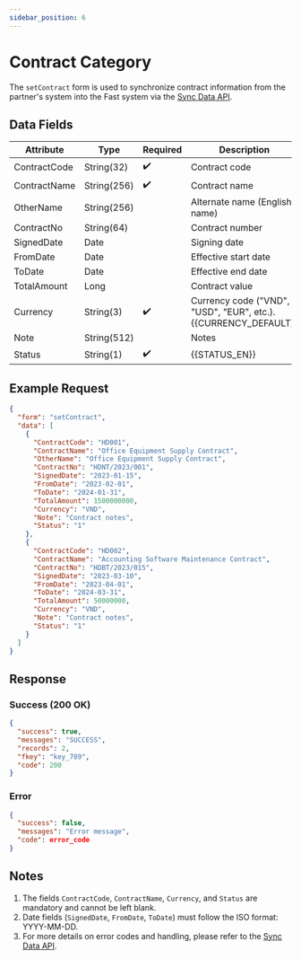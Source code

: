 ```yaml
---
sidebar_position: 6
---
```


# Contract Category

The `setContract` form is used to synchronize contract information from the partner's system into the Fast system via the [Sync Data API](../sync-data).

## Data Fields

| Attribute     | Type        | Required | Description                              |
|---------------|-------------|----------|------------------------------------------|
| ContractCode  | String(32)  | ✔️       | Contract code                            |
| ContractName  | String(256) | ✔️       | Contract name                            |
| OtherName     | String(256) |          | Alternate name (English name)           |
| ContractNo    | String(64)  |          | Contract number                          |
| SignedDate    | Date        |          | Signing date                             |
| FromDate      | Date        |          | Effective start date                     |
| ToDate        | Date        |          | Effective end date                       |
| TotalAmount   | Long        |          | Contract value                           |
| Currency      | String(3)   | ✔️       | Currency code ("VND", "USD", "EUR", etc.).<br/>{{CURRENCY_DEFAULT}}<br/>|
| Note          | String(512) |          | Notes                                    |
| Status        | String(1)   | ✔️      | {{STATUS_EN}}|

## Example Request

```json
{
  "form": "setContract",
  "data": [
    {
      "ContractCode": "HD001",
      "ContractName": "Office Equipment Supply Contract",
      "OtherName": "Office Equipment Supply Contract",
      "ContractNo": "HDNT/2023/001",
      "SignedDate": "2023-01-15",
      "FromDate": "2023-02-01",
      "ToDate": "2024-01-31",
      "TotalAmount": 1500000000,
      "Currency": "VND",
      "Note": "Contract notes",
      "Status": "1"
    },
    {
      "ContractCode": "HD002",
      "ContractName": "Accounting Software Maintenance Contract",
      "ContractNo": "HDBT/2023/015",
      "SignedDate": "2023-03-10",
      "FromDate": "2023-04-01",
      "ToDate": "2024-03-31",
      "TotalAmount": 50000000,
      "Currency": "VND",
      "Note": "Contract notes",
      "Status": "1"
    }
  ]
}
```

## Response

### Success (200 OK)

```json
{
  "success": true,
  "messages": "SUCCESS",
  "records": 2,
  "fkey": "key_789",
  "code": 200
}
```

### Error

```json
{
  "success": false,
  "messages": "Error message",
  "code": error_code
}
```

## Notes

1. The fields `ContractCode`, `ContractName`, `Currency`, and `Status` are mandatory and cannot be left blank.
2. Date fields (`SignedDate`, `FromDate`, `ToDate`) must follow the ISO format: YYYY-MM-DD.
3. For more details on error codes and handling, please refer to the [Sync Data API](../sync-data).
